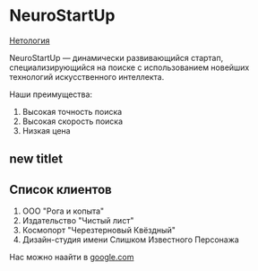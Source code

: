 # NeuroStartUp

[Нетология](https://netology-code.github.io/git-homeworks/introduction/assets/logo.png)

NeuroStartUp — динамически развивающийся стартап, специализирующийся на поиске с использованием новейших технологий искусственного интеллекта.

Наши преимущества:
1.  Высокая точность поиска
2.  Высокая скорость поиска
3.  Низкая цена

## new titlet


## Список клиентов

1. ООО "Рога и копыта"
2. Издательство "Чистый лист"
3. Космопорт "Черезтерновый Квёздный"
4. Дизайн-студия имени Слишком Известного Персонажа

Нас можно наайти в [google.com](https://google.com/)
